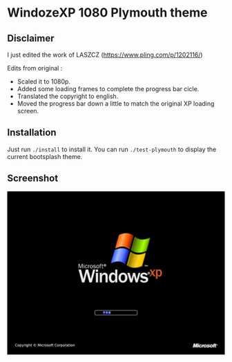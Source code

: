 # WindozeXP 1080 Plymouth theme

## Disclaimer

I just edited the work of LASZCZ (https://www.pling.com/p/1202116/)

Edits from original :
- Scaled it to 1080p.
- Added some loading frames to complete the progress bar cicle.
- Translated the copyright to english.
- Moved the progress bar down a little to match the original XP loading screen.

## Installation

Just run `./install` to install it.
You can run `./test-plymouth` to display the current bootsplash theme.

## Screenshot

![Screenshot](./screenshot.png "Screenshot")
